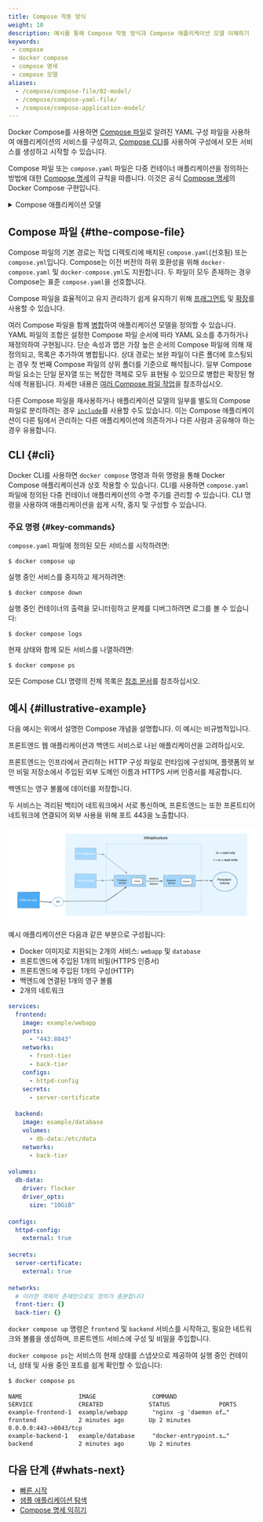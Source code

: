 ```yaml
---
title: Compose 작동 방식
weight: 10
description: 예시를 통해 Compose 작동 방식과 Compose 애플리케이션 모델 이해하기
keywords:
 - compose
 - docker compose
 - compose 명세
 - compose 모델
aliases:
  - /compose/compose-file/02-model/
  - /compose/compose-yaml-file/
  - /compose/compose-application-model/
---
```


Docker Compose를 사용하면 [Compose 파일](#the-compose-file)로 알려진 YAML 구성 파일을 사용하여 애플리케이션의 서비스를 구성하고, [Compose CLI](#cli)를 사용하여 구성에서 모든 서비스를 생성하고 시작할 수 있습니다.

Compose 파일 또는 `compose.yaml` 파일은 다중 컨테이너 애플리케이션을 정의하는 방법에 대한 [Compose 명세](/reference/compose-file/_index.md)의 규칙을 따릅니다. 이것은 공식 [Compose 명세](https://github.com/compose-spec/compose-spec)의 Docker Compose 구현입니다.

<details>
<summary>Compose 애플리케이션 모델</summary>

애플리케이션의 컴퓨팅 구성 요소는 [서비스](/reference/compose-file/services.md)로 정의됩니다. 서비스는 동일한 컨테이너 이미지와 구성을 한 번 이상 실행하여 플랫폼에서 구현되는 추상 개념입니다.

서비스는 [네트워크](/reference/compose-file/networks.md)를 통해 서로 통신합니다. Compose 명세에서 네트워크는 서비스에 연결된 컨테이너 간에 IP 경로를 설정하기 위한 플랫폼 기능 추상화입니다.

서비스는 [볼륨](/reference/compose-file/volumes.md)에 영구 데이터를 저장하고 공유합니다. 명세는 이러한 영구 데이터를 전역 옵션이 있는 고급 파일 시스템 마운트로 설명합니다.

일부 서비스는 런타임 또는 플랫폼에 따라 달라지는 구성 데이터가 필요합니다. 이를 위해 명세는 전용 [구성](/reference/compose-file/configs.md) 개념을 정의합니다. 서비스 컨테이너 관점에서 구성은 볼륨과 유사하여 컨테이너에 파일로 마운트됩니다. 그러나 실제 정의는 이 유형에 의해 추상화된 별개의 플랫폼 리소스 및 서비스를 포함합니다.

[비밀](/reference/compose-file/secrets.md)은 보안 고려 사항 없이 노출되어서는 안 되는 민감한 데이터를 위한 특정 구성 데이터입니다. 비밀은 파일로 컨테이너에 마운트되어 서비스에 제공되지만, 민감한 데이터를 제공하기 위한 플랫폼별 리소스는 Compose 명세 내에서 별개의 개념과 정의를 가질 만큼 충분히 구체적입니다.

:::note
볼륨, 구성 및 비밀을 사용하면 상위 수준에서 간단한 선언을 한 다음 서비스 수준에서 더 많은 플랫폼별 정보를 추가할 수 있습니다.
:::

프로젝트는 플랫폼에 애플리케이션 명세를 개별적으로 배포한 것입니다. 상위 수준 [`name`](/reference/compose-file/version-and-name.md) 속성으로 설정된 프로젝트 이름은 리소스를 그룹화하고 다른 애플리케이션 또는 동일한 Compose 명세 애플리케이션의 다른 설치와 구별하기 위해 사용됩니다. 플랫폼에서 리소스를 생성하는 경우 프로젝트로 리소스 이름을 접두사로 설정하고 레이블 `com.docker.compose.project`를 설정해야 합니다.

Compose는 동일한 `compose.yaml` 파일을 변경 없이 다른 이름을 전달하여 동일한 인프라에 두 번 배포할 수 있도록 사용자 정의 프로젝트 이름을 설정하고 이 이름을 재정의할 수 있는 방법을 제공합니다.

</details>

## Compose 파일 {#the-compose-file}

Compose 파일의 기본 경로는 작업 디렉토리에 배치된 `compose.yaml`(선호됨) 또는 `compose.yml`입니다.
Compose는 이전 버전의 하위 호환성을 위해 `docker-compose.yaml` 및 `docker-compose.yml`도 지원합니다.
두 파일이 모두 존재하는 경우 Compose는 표준 `compose.yaml`을 선호합니다.

Compose 파일을 효율적이고 유지 관리하기 쉽게 유지하기 위해 [프래그먼트](/reference/compose-file/fragments.md) 및 [확장](/reference/compose-file/extension.md)를 사용할 수 있습니다.

여러 Compose 파일을 함께 [병합](/reference/compose-file/merge.md)하여 애플리케이션 모델을 정의할 수 있습니다. YAML 파일의 조합은 설정한 Compose 파일 순서에 따라 YAML 요소를 추가하거나 재정의하여 구현됩니다.
단순 속성과 맵은 가장 높은 순서의 Compose 파일에 의해 재정의되고, 목록은 추가하여 병합됩니다. 상대 경로는 보완 파일이 다른 폴더에 호스팅되는 경우 첫 번째 Compose 파일의 상위 폴더를 기준으로 해석됩니다. 일부 Compose 파일 요소는 단일 문자열 또는 복잡한 객체로 모두 표현될 수 있으므로 병합은 확장된 형식에 적용됩니다. 자세한 내용은 [여러 Compose 파일 작업](/manuals/compose/how-tos/multiple-compose-files/_index.md)을 참조하십시오.

다른 Compose 파일을 재사용하거나 애플리케이션 모델의 일부를 별도의 Compose 파일로 분리하려는 경우 [`include`](/reference/compose-file/include.md)를 사용할 수도 있습니다. 이는 Compose 애플리케이션이 다른 팀에서 관리하는 다른 애플리케이션에 의존하거나 다른 사람과 공유해야 하는 경우 유용합니다.

## CLI {#cli}

Docker CLI를 사용하면 `docker compose` 명령과 하위 명령을 통해 Docker Compose 애플리케이션과 상호 작용할 수 있습니다. CLI를 사용하면 `compose.yaml` 파일에 정의된 다중 컨테이너 애플리케이션의 수명 주기를 관리할 수 있습니다. CLI 명령을 사용하여 애플리케이션을 쉽게 시작, 중지 및 구성할 수 있습니다.

### 주요 명령 {#key-commands}

`compose.yaml` 파일에 정의된 모든 서비스를 시작하려면:

```console
$ docker compose up
```

실행 중인 서비스를 중지하고 제거하려면:

```console
$ docker compose down
```

실행 중인 컨테이너의 출력을 모니터링하고 문제를 디버그하려면 로그를 볼 수 있습니다:

```console
$ docker compose logs
```

현재 상태와 함께 모든 서비스를 나열하려면:

```console
$ docker compose ps
```

모든 Compose CLI 명령의 전체 목록은 [참조 문서](/reference/cli/docker/compose/_index.md)를 참조하십시오.

## 예시 {#illustrative-example}

다음 예시는 위에서 설명한 Compose 개념을 설명합니다. 이 예시는 비규범적입니다.

프론트엔드 웹 애플리케이션과 백엔드 서비스로 나뉜 애플리케이션을 고려하십시오.

프론트엔드는 인프라에서 관리하는 HTTP 구성 파일로 런타임에 구성되며, 플랫폼의 보안 비밀 저장소에서 주입된 외부 도메인 이름과 HTTPS 서버 인증서를 제공합니다.

백엔드는 영구 볼륨에 데이터를 저장합니다.

두 서비스는 격리된 백티어 네트워크에서 서로 통신하며, 프론트엔드는 또한 프론트티어 네트워크에 연결되어 외부 사용을 위해 포트 443을 노출합니다.

![Compose application example](../images/compose-application.webp)

예시 애플리케이션은 다음과 같은 부분으로 구성됩니다:

- Docker 이미지로 지원되는 2개의 서비스: `webapp` 및 `database`
- 프론트엔드에 주입된 1개의 비밀(HTTPS 인증서)
- 프론트엔드에 주입된 1개의 구성(HTTP)
- 백엔드에 연결된 1개의 영구 볼륨
- 2개의 네트워크

```yml
services:
  frontend:
    image: example/webapp
    ports:
      - "443:8043"
    networks:
      - front-tier
      - back-tier
    configs:
      - httpd-config
    secrets:
      - server-certificate

  backend:
    image: example/database
    volumes:
      - db-data:/etc/data
    networks:
      - back-tier

volumes:
  db-data:
    driver: flocker
    driver_opts:
      size: "10GiB"

configs:
  httpd-config:
    external: true

secrets:
  server-certificate:
    external: true

networks:
  # 이러한 객체의 존재만으로도 정의가 충분합니다
  front-tier: {}
  back-tier: {}
```

`docker compose up` 명령은 `frontend` 및 `backend` 서비스를 시작하고, 필요한 네트워크와 볼륨을 생성하며, 프론트엔드 서비스에 구성 및 비밀을 주입합니다.

`docker compose ps`는 서비스의 현재 상태를 스냅샷으로 제공하여 실행 중인 컨테이너, 상태 및 사용 중인 포트를 쉽게 확인할 수 있습니다:

```text
$ docker compose ps

NAME                IMAGE                COMMAND                  SERVICE             CREATED             STATUS              PORTS
example-frontend-1  example/webapp       "nginx -g 'daemon of…"   frontend            2 minutes ago       Up 2 minutes        0.0.0.0:443->8043/tcp
example-backend-1   example/database     "docker-entrypoint.s…"   backend             2 minutes ago       Up 2 minutes
```

## 다음 단계 {#whats-next}

- [빠른 시작](/manuals/compose/gettingstarted.md)
- [샘플 애플리케이션 탐색](/manuals/compose/support-and-feedback/samples-for-compose.md)
- [Compose 명세 익히기](/reference/compose-file/_index.md)
